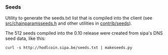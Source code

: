 ### Seeds ###

Utility to generate the seeds.txt list that is compiled into the client
(see [src/chainparamsseeds.h](/src/chainparamsseeds.h) and other utilities in [contrib/seeds](/contrib/seeds)).

The 512 seeds compiled into the 0.10 release were created from sipa's DNS seed data, like this:

	curl -s http://hodlcoin.sipa.be/seeds.txt | makeseeds.py

